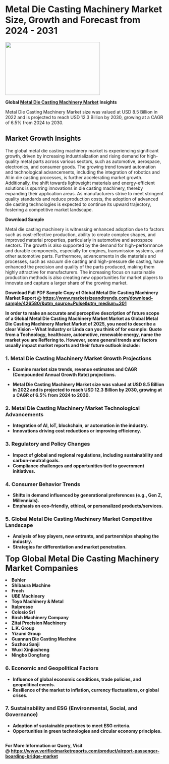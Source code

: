 <H1>Metal Die Casting Machinery Market Size, Growth and Forecast from 2024 - 2031</H1><img class="aligncenter size-medium wp-image-584254" src="https://thirdeyenews.in/wp-content/uploads/2024/09/Global-Market-Research-300x168.jpeg" alt="" width="300" height="168" /><p><strong>Global&nbsp;<a href="https://www.marketsizeandtrends.com/download-sample/426580/&amp;utm_source=Pulse&amp;utm_medium=201">Metal Die Casting Machinery Market</a> Insights</strong></p><p>Metal Die Casting Machinery Market size was valued at USD 8.5 Billion in 2022 and is projected to reach USD 12.3 Billion by 2030, growing at a CAGR of 6.5% from 2024 to 2030.</p><p><h2>Market Growth Insights</h2> <p>The global metal die casting machinery market is experiencing significant growth, driven by increasing industrialization and rising demand for high-quality metal parts across various sectors, such as automotive, aerospace, electronics, and consumer goods. The growing trend toward automation and technological advancements, including the integration of robotics and AI in die casting processes, is further accelerating market growth. Additionally, the shift towards lightweight materials and energy-efficient solutions is spurring innovations in die casting machinery, thereby expanding their application areas. As manufacturers strive to meet stringent quality standards and reduce production costs, the adoption of advanced die casting technologies is expected to continue its upward trajectory, fostering a competitive market landscape.</p> <p><strong>Download Sample</strong></p> <p>Metal die casting machinery is witnessing enhanced adoption due to factors such as cost-effective production, ability to create complex shapes, and improved material properties, particularly in automotive and aerospace sectors. The growth is also supported by the demand for high-performance and durable components, especially for engines, transmission systems, and other automotive parts. Furthermore, advancements in die materials and processes, such as vacuum die casting and high-pressure die casting, have enhanced the precision and quality of the parts produced, making them highly attractive for manufacturers. The increasing focus on sustainable production methods is also creating new opportunities for market players to innovate and capture a larger share of the growing market.</p> <p><strong></p><p><span class=""><strong>Download Full PDF Sample Copy of Global Metal Die Casting Machinery Market Report</strong> @ <a href="https://www.marketsizeandtrends.com/download-sample/426580/&amp;utm_source=Pulse&amp;utm_medium=201" target="_blank">https://www.marketsizeandtrends.com/download-sample/426580/&amp;utm_source=Pulse&amp;utm_medium=201</a></span></p><p>In order to make an accurate and perceptive description of future scope of a Global&nbsp;Metal Die Casting Machinery Market Market as Global&nbsp;Metal Die Casting Machinery Market Market of 2025, you need to describe a clear Vision &ndash; What Industry or Linda can you think of for example: Quote from a Technology, healthcare, automotive, renewable energy, name the market you are Reffering to. However, some general trends and factors usually impact market reports and their future outlook include:</p><h3>1.&nbsp;<strong>Metal Die Casting Machinery Market Growth Projections</strong></h3><ul><li>Examine market size trends, revenue estimates and CAGR (Compounded Annual Growth Rate) projections.</li><li><p>Metal Die Casting Machinery Market size was valued at USD 8.5 Billion in 2022 and is projected to reach USD 12.3 Billion by 2030, growing at a CAGR of 6.5% from 2024 to 2030.</p></li></ul><h3>2.&nbsp;<strong>Metal Die Casting Machinery Market Technological Advancements</strong></h3><ul><li>Integration of AI, IoT, blockchain, or automation in the industry.</li><li>Innovations driving cost reductions or improving efficiency.</li></ul><h3>3.&nbsp;<strong>Regulatory and Policy Changes</strong></h3><ul><li>Impact of global and regional regulations, including sustainability and carbon-neutral goals.</li><li>Compliance challenges and opportunities tied to government initiatives.</li></ul><h3>4.&nbsp;<strong>Consumer Behavior Trends</strong></h3><ul><li>Shifts in demand influenced by generational preferences (e.g., Gen Z, Millennials).</li><li>Emphasis on eco-friendly, ethical, or personalized products/services.</li></ul><h3>5.&nbsp;<strong>Global Metal Die Casting Machinery Market Competitive Landscape</strong></h3><ul><li>Analysis of key players, new entrants, and partnerships shaping the industry.</li><li>Strategies for differentiation and market penetration.</li></ul><p data-pm-slice="1 1 []"><span style="color: inherit; font-family: inherit; font-size: 25px;">Top Global Metal Die Casting Machinery Market Companies</span></p><div class="" data-test-id=""><p><li>Buhler</li><li> Shibaura Machine</li><li> Frech</li><li> UBE Machinery</li><li> Toyo Machinery & Metal</li><li> Italpresse</li><li> Colosio Srl</li><li> Birch Machinery Company</li><li> Zitai Precision Machinery</li><li> L.K. Group</li><li> Yizumi Group</li><li> Guannan Die Casting Machine</li><li> Suzhou Sanji</li><li> Wuxi Xinjiasheng</li><li> Ningbo Dongfang</li></p></div><h3>6.&nbsp;<strong>Economic and Geopolitical Factors</strong></h3><ul><li>Influence of global economic conditions, trade policies, and geopolitical events.</li><li>Resilience of the market to inflation, currency fluctuations, or global crises.</li></ul><h3>7.&nbsp;<strong>Sustainability and ESG (Environmental, Social, and Governance)</strong></h3><ul><li>Adoption of sustainable practices to meet ESG criteria.</li><li>Opportunities in green technologies and circular economy principles.</li></ul><h2><strong style="font-size: 14px;">For More Information or Query, Visit @&nbsp;</strong><a style="background-color: #ffffff; font-size: 14px;" href="https://www.marketsizeandtrends.com/report/metal-die-casting-machinery-market/" target="_blank">https://www.verifiedmarketreports.com/product/airport-passenger-boarding-bridge-market</a></h2>
